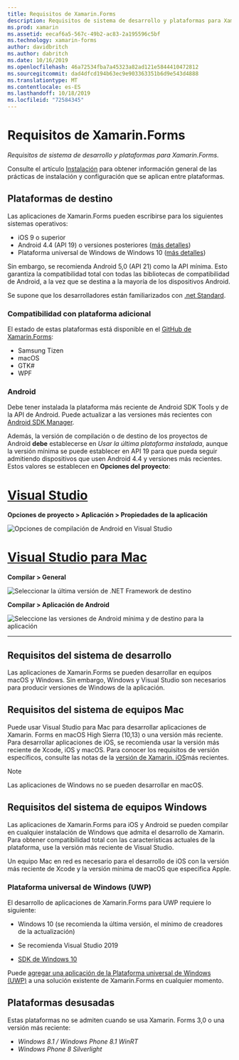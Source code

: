 ```yaml
---
title: Requisitos de Xamarin.Forms
description: Requisitos de sistema de desarrollo y plataformas para Xamarin.Forms.
ms.prod: xamarin
ms.assetid: eecaf6a5-567c-49b2-ac83-2a195596c5bf
ms.technology: xamarin-forms
author: davidbritch
ms.author: dabritch
ms.date: 10/16/2019
ms.openlocfilehash: 46a72534fba7a45323a82ad121e5844410472812
ms.sourcegitcommit: dad4dfcd194b63ec9e903363351b6d9e543d4888
ms.translationtype: MT
ms.contentlocale: es-ES
ms.lasthandoff: 10/18/2019
ms.locfileid: "72584345"
---
```

# <a name="xamarinforms-requirements"></a>Requisitos de Xamarin.Forms

_Requisitos de sistema de desarrollo y plataformas para Xamarin.Forms._

Consulte el artículo [Instalación](installation/index.md) para obtener información general de las prácticas de instalación y configuración que se aplican entre plataformas.

## <a name="target-platforms"></a>Plataformas de destino

Las aplicaciones de Xamarin.Forms pueden escribirse para los siguientes sistemas operativos:

- iOS 9 o superior
- Android 4.4 (API 19) o versiones posteriores ([más detalles](#android))
- Plataforma universal de Windows de Windows 10 ([más detalles](#windows10))

Sin embargo, se recomienda Android 5,0 (API 21) como la API mínima. Esto garantiza la compatibilidad total con todas las bibliotecas de compatibilidad de Android, a la vez que se destina a la mayoría de los dispositivos Android.

Se supone que los desarrolladores están familiarizados con [.net Standard](~/cross-platform/app-fundamentals/net-standard.md).

### <a name="additional-platform-support"></a>Compatibilidad con plataforma adicional

El estado de estas plataformas está disponible en el [GitHub de Xamarin.Forms](https://github.com/xamarin/Xamarin.Forms/wiki/Platform-Support):

- Samsung Tizen
- macOS
- GTK#
- WPF

### <a name="android"></a>Android

Debe tener instalada la plataforma más reciente de Android SDK Tools y de la API de Android. Puede actualizar a las versiones más recientes con [Android SDK Manager](~/android/get-started/installation/android-sdk.md).

Además, la versión de compilación o de destino de los proyectos de Android **debe** establecerse en *Usar la última plataforma instalada*, aunque la versión mínima se puede establecer en API 19 para que pueda seguir admitiendo dispositivos que usen Android 4.4 y versiones más recientes. Estos valores se establecen en **Opciones del proyecto**:

# <a name="visual-studiotabwindows"></a>[Visual Studio](#tab/windows)

**Opciones de proyecto > Aplicación > Propiedades de la aplicación**

![Opciones de compilación de Android en Visual Studio](requirements-images/options-android-vs-sml.png)

# <a name="visual-studio-for-mactabmacos"></a>[Visual Studio para Mac](#tab/macos)

**Compilar > General**

![Seleccionar la última versión de .NET Framework de destino](requirements-images/options-general-sml.png)

**Compilar > Aplicación de Android**

![Seleccione las versiones de Android mínima y de destino para la aplicación](requirements-images/options-android-sml.png)

-----

## <a name="development-system-requirements"></a>Requisitos del sistema de desarrollo

Las aplicaciones de Xamarin.Forms se pueden desarrollar en equipos macOS y Windows. Sin embargo, Windows y Visual Studio son necesarios para producir versiones de Windows de la aplicación.

## <a name="mac-system-requirements"></a>Requisitos del sistema de equipos Mac

Puede usar Visual Studio para Mac para desarrollar aplicaciones de Xamarin. Forms en macOS High Sierra (10,13) o una versión más reciente. Para desarrollar aplicaciones de iOS, se recomienda usar la versión más reciente de Xcode, iOS y macOS. Para conocer los requisitos de versión específicos, consulte las notas de la [versión de Xamarin. iOS](/xamarin/ios/release-notes/)más recientes.

> [!NOTE]
> Las aplicaciones de Windows no se pueden desarrollar en macOS.

## <a name="windows-system-requirements"></a>Requisitos del sistema de equipos Windows

Las aplicaciones de Xamarin.Forms para iOS y Android se pueden compilar en cualquier instalación de Windows que admita el desarrollo de Xamarin. Para obtener compatibilidad total con las características actuales de la plataforma, use la versión más reciente de Visual Studio. 

Un equipo Mac en red es necesario para el desarrollo de iOS con la versión más reciente de Xcode y la versión mínima de macOS que especifica Apple.

<a name="windows10" />

### <a name="universal-windows-platform-uwp"></a>Plataforma universal de Windows (UWP)

El desarrollo de aplicaciones de Xamarin.Forms para UWP requiere lo siguiente:

- Windows 10 (se recomienda la última versión, el mínimo de creadores de la actualización)

- Se recomienda Visual Studio 2019

- [SDK de Windows 10](https://dev.windows.com/downloads/windows-10-sdk)

Puede [agregar una aplicación de la Plataforma universal de Windows (UWP)](~/xamarin-forms/platform/windows/installation/index.md) a una solución existente de Xamarin.Forms en cualquier momento.

## <a name="deprecated-platforms"></a>Plataformas desusadas

Estas plataformas no se admiten cuando se usa Xamarin. Forms 3,0 o una versión más reciente:

- *Windows 8.1 / Windows Phone 8.1 WinRT*
- *Windows Phone 8 Silverlight*
